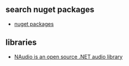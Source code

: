 
## search nuget packages
* [nuget packages](https://www.nuget.org/packages/)

## libraries
* [NAudio is an open source .NET audio library](https://github.com/naudio/Naudio)

